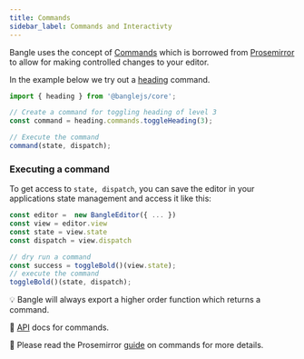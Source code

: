 ```yaml
---
title: Commands
sidebar_label: Commands and Interactivty
---
```


Bangle uses the concept of [Commands](/docs/api/core#command) which is borrowed from [Prosemirror](https://prosemirror.net/docs/guide/#commands) to allow for making controlled changes to your editor.

In the example below we try out a [heading](/docs/api/core#heading-component) command.

```js
import { heading } from '@banglejs/core';

// Create a command for toggling heading of level 3
const command = heading.commands.toggleHeading(3);

// Execute the command
command(state, dispatch);
```

### Executing a command

To get access to `state, dispatch`, you can save the editor in your applications state management and access it like this:

```js
const editor =  new BangleEditor({ ... })
const view = editor.view
const state = view.state
const dispatch = view.dispatch

// dry run a command
const success = toggleBold()(view.state);
// execute the command
toggleBold()(state, dispatch);
```

:bulb: Bangle will always export a higher order function which returns a command.

:book: [API](/docs/api/core#command) docs for commands.

:book: Please read the Prosemirror [guide](https://prosemirror.net/docs/guide/#commands) on commands for more details.
